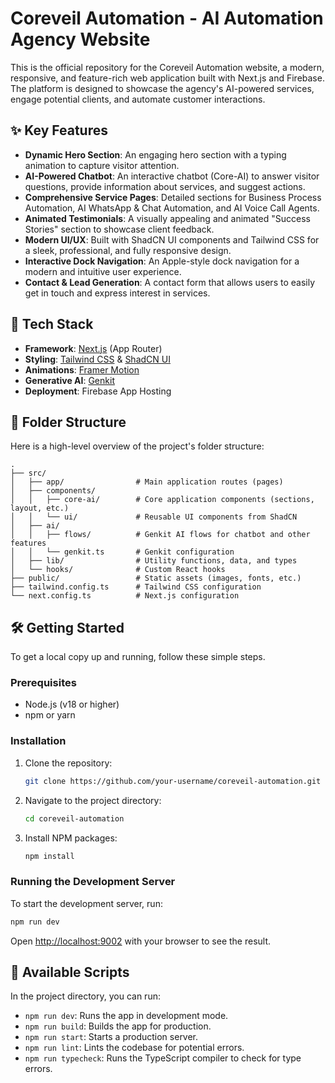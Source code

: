 # Coreveil Automation - AI Automation Agency Website

This is the official repository for the Coreveil Automation website, a modern, responsive, and feature-rich web application built with Next.js and Firebase. The platform is designed to showcase the agency's AI-powered services, engage potential clients, and automate customer interactions.

## ✨ Key Features

- **Dynamic Hero Section**: An engaging hero section with a typing animation to capture visitor attention.
- **AI-Powered Chatbot**: An interactive chatbot (Core-AI) to answer visitor questions, provide information about services, and suggest actions.
- **Comprehensive Service Pages**: Detailed sections for Business Process Automation, AI WhatsApp & Chat Automation, and AI Voice Call Agents.
- **Animated Testimonials**: A visually appealing and animated "Success Stories" section to showcase client feedback.
- **Modern UI/UX**: Built with ShadCN UI components and Tailwind CSS for a sleek, professional, and fully responsive design.
- **Interactive Dock Navigation**: An Apple-style dock navigation for a modern and intuitive user experience.
- **Contact & Lead Generation**: A contact form that allows users to easily get in touch and express interest in services.

## 🚀 Tech Stack

- **Framework**: [Next.js](https://nextjs.org/) (App Router)
- **Styling**: [Tailwind CSS](https://tailwindcss.com/) & [ShadCN UI](https://ui.shadcn.com/)
- **Animations**: [Framer Motion](https://www.framer.com/motion/)
- **Generative AI**: [Genkit](https://firebase.google.com/docs/genkit)
- **Deployment**: Firebase App Hosting

## 📁 Folder Structure

Here is a high-level overview of the project's folder structure:

```
.
├── src/
│   ├── app/                # Main application routes (pages)
│   ├── components/
│   │   ├── core-ai/        # Core application components (sections, layout, etc.)
│   │   └── ui/             # Reusable UI components from ShadCN
│   ├── ai/
│   │   ├── flows/          # Genkit AI flows for chatbot and other features
│   │   └── genkit.ts       # Genkit configuration
│   ├── lib/                # Utility functions, data, and types
│   └── hooks/              # Custom React hooks
├── public/                 # Static assets (images, fonts, etc.)
├── tailwind.config.ts      # Tailwind CSS configuration
└── next.config.ts          # Next.js configuration
```

## 🛠️ Getting Started

To get a local copy up and running, follow these simple steps.

### Prerequisites

- Node.js (v18 or higher)
- npm or yarn

### Installation

1.  Clone the repository:
    ```bash
    git clone https://github.com/your-username/coreveil-automation.git
    ```
2.  Navigate to the project directory:
    ```bash
    cd coreveil-automation
    ```
3.  Install NPM packages:
    ```bash
    npm install
    ```

### Running the Development Server

To start the development server, run:

```bash
npm run dev
```

Open [http://localhost:9002](http://localhost:9002) with your browser to see the result.

## 📜 Available Scripts

In the project directory, you can run:

- `npm run dev`: Runs the app in development mode.
- `npm run build`: Builds the app for production.
- `npm run start`: Starts a production server.
- `npm run lint`: Lints the codebase for potential errors.
- `npm run typecheck`: Runs the TypeScript compiler to check for type errors.
